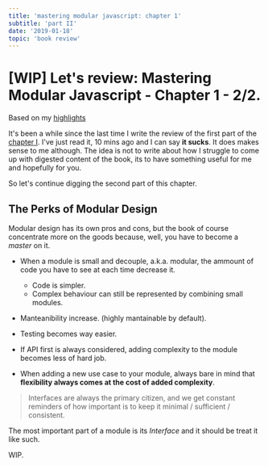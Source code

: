 ```yaml
---
title: 'mastering modular javascript: chapter 1'
subtitle: 'part II'
date: '2019-01-18'
topic: 'book review'
---
```


# [WIP] Let's review: Mastering Modular Javascript - Chapter 1 - 2/2.

Based on my [highlights](https://github.com/neomaxzero/m-quickreview/blob/master/mastering-modular-js/chapter-01.md)

It's been a while since the last time I write the review of the first part of the [chapter I](https://github.com/neomaxzero/m-quickreview/blob/master/mastering-modular-js/chapter-01.md). I've just read it, 10 mins ago and I can say **it sucks**. It does makes sense to me although. The idea is not to write about how I struggle to come up with digested content of the book, its to have something useful for me and hopefully for you.

So let's continue digging the second part of this chapter.

## The Perks of Modular Design

Modular design has its own pros and cons, but the book of course concentrate more on the goods because, well, you have to become a _master_ on it.

- When a module is small and decouple, a.k.a. modular, the ammount of code you have to see at each time decrease it.

  - Code is simpler.
  - Complex behaviour can still be represented by combining small modules.

- Manteanibility increase. (highly mantainable by default).
- Testing becomes way easier.
- If API first is always considered, adding complexity to the module becomes less of hard job.
- When adding a new use case to your module, always bare in mind that **flexibility always comes at the cost of added complexity**.

> Interfaces are always the primary citizen, and we get constant reminders of how important is to keep it minimal / sufficient / consistent.

The most important part of a module is its _Interface_ and it should be treat it like such.

WIP.
